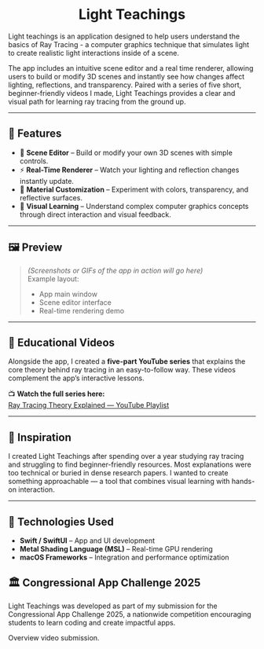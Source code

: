 <h1 style="text-align: center">Light Teachings</h1>

Light teachings is an application designed to help users understand the basics of Ray Tracing - a computer graphics technique that simulates light to create realistic light interactions inside of a scene.

The app includes an intuitive scene editor and a real time renderer, allowing users to build or modify 3D scenes and instantly see how changes affect lighting, reflections, and transparency. Paired with a series of five short, beginner-friendly videos I made, Light Teachings provides a clear and visual path for learning ray tracing from the ground up.

---

## 🌟 Features

- 🧱 **Scene Editor** – Build or modify your own 3D scenes with simple controls.  
- ⚡ **Real-Time Renderer** – Watch your lighting and reflection changes instantly update.  
- 💎 **Material Customization** – Experiment with colors, transparency, and reflective surfaces.  
- 🎨 **Visual Learning** – Understand complex computer graphics concepts through direct interaction and visual feedback.

---

## 🖼️ Preview

> *(Screenshots or GIFs of the app in action will go here)*  
> Example layout:
> 
> - App main window  
> - Scene editor interface  
> - Real-time rendering demo  

---

## 🎥 Educational Videos

Alongside the app, I created a **five-part YouTube series** that explains the core theory behind ray tracing in an easy-to-follow way. These videos complement the app’s interactive lessons.

📺 **Watch the full series here:**  
[Ray Tracing Theory Explained — YouTube Playlist](https://www.youtube.com/playlist?list=PLHfBfCN_zWLxamu8B6hRqdhhFYa-0K01a)

---

## 💭 Inspiration

I created Light Teachings after spending over a year studying ray tracing and struggling to find beginner-friendly resources. Most explanations were too technical or buried in dense research papers. I wanted to create something approachable — a tool that combines visual learning with hands-on interaction. 

---

## 🧰 Technologies Used

- **Swift / SwiftUI** – App and UI development  
- **Metal Shading Language (MSL)** – Real-time GPU rendering  
- **macOS Frameworks** – Integration and performance optimization  

## 🏛️ Congressional App Challenge 2025

Light Teachings was developed as part of my submission for the Congressional App Challenge 2025, a nationwide competition encouraging students to learn coding and create impactful apps.

Overview video submission.
